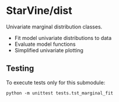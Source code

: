 StarVine/dist
=============

Univariate marginal distribution classes.

- Fit model univariate distributions to data
- Evaluate model functions
- Simplified univariate plotting


Testing
-------

To execute tests only for this submodule:

    python -m unittest tests.tst_marginal_fit
